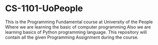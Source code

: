 # CS-1101-UoPeople

This is the Programming Fundamental course at University of the People
Where we are learning the basic of computer programming
Also we are learning basics of Python programming language.
This repository will contain all the given Programming Assignment
during the course.
